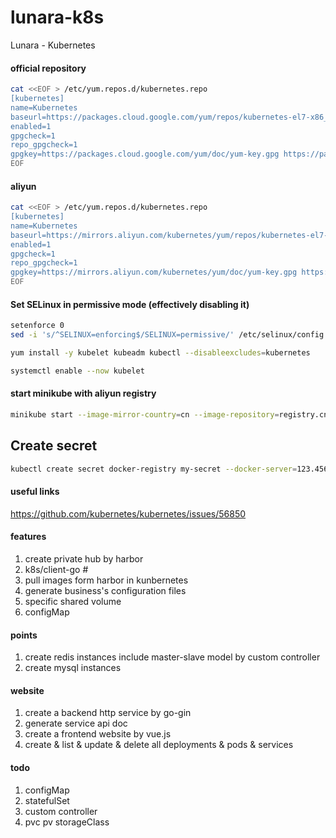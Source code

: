 # lunara-k8s
Lunara - Kubernetes

#### official repository
```sh
cat <<EOF > /etc/yum.repos.d/kubernetes.repo
[kubernetes]
name=Kubernetes
baseurl=https://packages.cloud.google.com/yum/repos/kubernetes-el7-x86_64
enabled=1
gpgcheck=1
repo_gpgcheck=1
gpgkey=https://packages.cloud.google.com/yum/doc/yum-key.gpg https://packages.cloud.google.com/yum/doc/rpm-package-key.gpg
EOF
```

#### aliyun
```sh
cat <<EOF > /etc/yum.repos.d/kubernetes.repo
[kubernetes]
name=Kubernetes
baseurl=https://mirrors.aliyun.com/kubernetes/yum/repos/kubernetes-el7-x86_64
enabled=1
gpgcheck=1
repo_gpgcheck=1 
gpgkey=https://mirrors.aliyun.com/kubernetes/yum/doc/yum-key.gpg https://mirrors.aliyun.com/kubernetes/yum/doc/rpm-package-key.gpg
EOF
```

#### Set SELinux in permissive mode (effectively disabling it)
```sh
setenforce 0
sed -i 's/^SELINUX=enforcing$/SELINUX=permissive/' /etc/selinux/config

yum install -y kubelet kubeadm kubectl --disableexcludes=kubernetes

systemctl enable --now kubelet
```
#### start minikube with aliyun registry
```sh
minikube start --image-mirror-country=cn --image-repository=registry.cn-hangzhou.aliyuncs.com/google_containers
```

## Create secret
```sh
kubectl create secret docker-registry my-secret --docker-server=123.456.789.0:9595 --docker-username=admin --docker-password=XXXX --docker-email=test@xyz.com
```

#### useful links
https://github.com/kubernetes/kubernetes/issues/56850

#### features
1. create private hub by harbor
2. k8s/client-go #
3. pull images form harbor in kunbernetes
4. generate business's configuration files
5. specific shared volume
6. configMap

#### points 
1. create redis instances include master-slave model by custom controller
2. create mysql instances

#### website
1. create a backend http service by go-gin
2. generate service api doc
3. create a frontend website by vue.js
4. create & list & update & delete all deployments & pods & services

#### todo
1. configMap
2. statefulSet
3. custom controller
3. pvc pv storageClass
